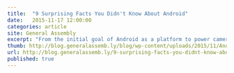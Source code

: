 ```yaml
---
title:  "9 Surprising Facts You Didn't Know About Android"
date:   2015-11-17 12:00:00
categories: article
site: General Assembly
excerpt: "From the initial goal of Android as a platform to power cameras, to the unexpected partnership between Google and a chocolate manufacturer, the evolution of the Android ecosystem is full of fascinating and sometimes humorous stories."
thumb: http://blog.generalassemb.ly/blog/wp-content/uploads/2015/11/Android101_DripArt4.jpg
url: http://blog.generalassemb.ly/9-surprising-facts-you-didnt-know-about-android/
published: true
---
```

